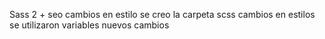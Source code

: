Sass 2 + seo
cambios en estilo
se creo la carpeta scss
cambios en estilos
se utilizaron variables
nuevos cambios